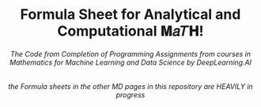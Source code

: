 <h1 align="center"> Formula Sheet for Analytical and Computational 𝐌𝑎𝑇𝐇!</h1>

<h6 align="center"> The Code from Completion of Programming Assignments from courses in Mathematics for Machine Learning and Data Science by DeepLearning.AI</h6>

<h6 align="center">  the Formula sheets in the other MD pages in this repository are HEAVILY in progress  </h6>
